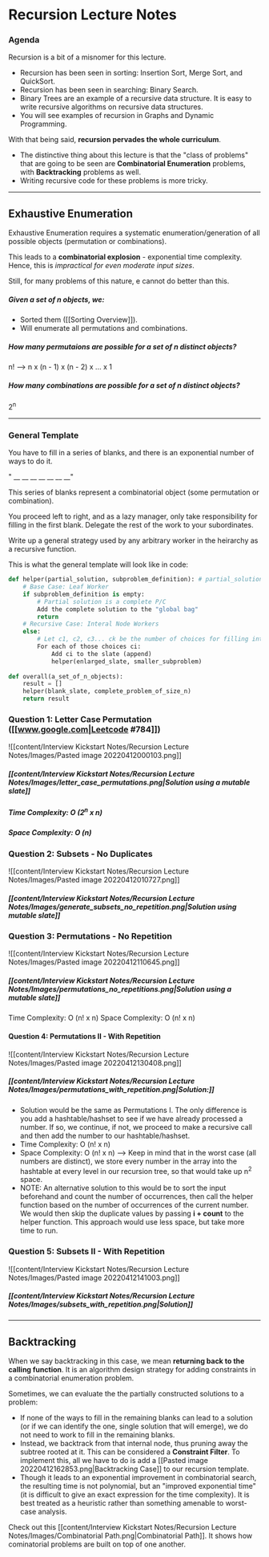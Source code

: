 # Recursion Lecture Notes

### Agenda

Recursion is a bit of a misnomer for this lecture. 
- Recursion has been seen in sorting: Insertion Sort, Merge Sort, and QuickSort.
- Recursion has been seen in searching: Binary Search.
- Binary Trees are an example of a recursive data structure. It is easy to write recursive algorithms on recursive data structures.
- You will see examples of recursion in Graphs and Dynamic Programming.

With that being said, **recursion pervades the whole curriculum**.

- The distinctive thing about this lecture is that the "class of problems" that are going to be seen are **Combinatorial Enumeration** problems, with **Backtracking** problems as well.
- Writing recursive code for these problems is more tricky.

---

## Exhaustive Enumeration
Exhaustive Enumeration requires a systematic enumeration/generation of all possible objects (permutation or combinations).

This leads to a **combinatorial explosion** - exponential time complexity. Hence, this is *impractical for even moderate input sizes*.

Still, for many problems of this nature, e cannot do better than this.

##### Given a set of n objects, we:
- Sorted them ([[Sorting Overview]]).
- Will enumerate all permutations and combinations.

##### How many permutaions are possible for a set of n distinct objects?
n! --> n x (n - 1) x (n - 2) x ... x 1

##### How many combinations are possible for a set of n distinct objects?
2<sup>n</sup> 

---

### General Template
You have to fill in a series of blanks, and there is an exponential number of ways to do it.

" __  __  __  __  __  __ __"

This series of blanks represent a combinatorial object (some permutation or combination).

You proceed left to right, and as a lazy manager, only take responsibility for filling in the first blank. Delegate the rest of the work to your subordinates.

Write up a general strategy used by any arbitrary worker in the heirarchy as a recursive function.

This is what the general template will look like in code:

```python
def helper(partial_solution, subproblem_definition): # partial_solution is a "slate"
	# Base Case: Leaf Worker
	if subproblem_definition is empty:
		# Partial solution is a complete P/C
		Add the complete solution to the "global bag"
		return
	# Recursive Case: Interal Node Workers
	else:
		# Let c1, c2, c3... ck be the number of choices for filling into the leftmost blank
		For each of those choices ci:
			Add ci to the slate (append)
			helper(enlarged_slate, smaller_subproblem)
			
def overall(a_set_of_n_objects):
	result = []
	helper(blank_slate, complete_problem_of_size_n)
	return result
```

### Question 1: Letter Case Permutation ([[www.google.com|Leetcode #784]])
![[content/Interview Kickstart Notes/Recursion Lecture Notes/Images/Pasted image 20220412000103.png]]

##### [[content/Interview Kickstart Notes/Recursion Lecture Notes/Images/letter_case_permutations.png|Solution using a mutable slate]]

##### Time Complexity: O (2<sup>n</sup> x n)
##### Space Complexity: **O (n)**  

### Question 2: Subsets - No Duplicates
![[content/Interview Kickstart Notes/Recursion Lecture Notes/Images/Pasted image 20220412010727.png]]
##### [[content/Interview Kickstart Notes/Recursion Lecture Notes/Images/generate_subsets_no_repetition.png|Solution using mutable slate]]
### Question 3: Permutations - No Repetition
![[content/Interview Kickstart Notes/Recursion Lecture Notes/Images/Pasted image 20220412110645.png]]

##### [[content/Interview Kickstart Notes/Recursion Lecture Notes/Images/permutations_no_repetitions.png|Solution using a mutable slate]]
Time Complexity: O (n! x n)
Space Complexity: O (n! x n)

#### Question 4: Permutations II - With Repetition
![[content/Interview Kickstart Notes/Recursion Lecture Notes/Images/Pasted image 20220412130408.png]]
##### [[content/Interview Kickstart Notes/Recursion Lecture Notes/Images/permutations_with_repetition.png|Solution:]]
- Solution would be the same as Permutations I. The only difference is you add a hashtable/hashset to see if we have already processed a number. If so, we continue, if not, we proceed to make a recursive call and then add the number to our hashtable/hashset.
- Time Complexity: O (n! x n)
- Space Complexity: O (n! x n) --> Keep in mind that in the worst case (all numbers are distinct), we store every number in the array into the hashtable at every level in our recursion tree, so that would take up n<sup>2</sup> space.
- NOTE: An alternative solution to this would be to sort the input beforehand and count the number of occurrences, then call the helper function based on the number of occurrences of the current number. We would then skip the duplicate values by passing **i + count** to the helper function. This approach would use less space, but take more time to run.

### Question 5: Subsets II - With Repetition
![[content/Interview Kickstart Notes/Recursion Lecture Notes/Images/Pasted image 20220412141003.png]]

##### [[content/Interview Kickstart Notes/Recursion Lecture Notes/Images/subsets_with_repetition.png|Solution]]

---
## Backtracking
When we say backtracking in this case, we mean **returning back to the calling function**.
It is an algorithm design strategy for adding constraints in a combinatorial enumeration problem.

Sometimes, we can evaluate the the partially constructed solutions to a problem:
- If none of the ways to fill in the remaining blanks can lead to a solution (or if we can identify the one, single solution that will emerge), we do not need to work to fill in the remaining blanks.
- Instead, we backtrack from that internal node, thus pruning away the subtree rooted at it. This can be considered a **Constraint Filter**. To implement this, all we have to do is add a [[Pasted image 20220412162853.png|Backtracking Case]] to our recursion template.
- Though it leads to an exponential improvement in combinatorial search, the resulting time is not polynomial, but an "improved exponential time" (it is difficult to give an exact expression for the time complexity). It is best treated as a heuristic rather than something amenable to worst-case analysis.

Check out this [[content/Interview Kickstart Notes/Recursion Lecture Notes/Images/Combinatorial Path.png|Combinatorial Path]]. It shows how cominatorial problems are built on top of one another.
